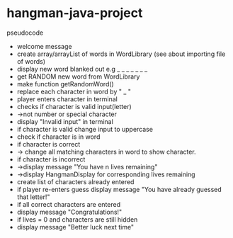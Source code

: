 # hangman-java-project
pseudocode

* welcome message   
* create array/arrayList of words in WordLibrary (see about importing file of words)
* display new word blanked out e.g _ _ _ _ _ _ _ 
* get RANDOM new word from WordLibrary
* make function getRandomWord()
* replace each character in word by " _ "
* player enters character in terminal
* checks if character is valid input(letter)
* ->not number or special character 
* display "Invalid input" in terminal
* if character is valid change input to uppercase
* check if character is in word 
* if character is correct
* -> change all matching characters in word to show character.
* if character is incorrect 
* ->display message "You have n lives remaining"
* ->display HangmanDisplay for corresponding lives remaining
* create list of characters already entered 
* if player re-enters guess display message "You have already guessed that letter!"
* if all correct characters are entered 
* display message "Congratulations!"
* if lives = 0 and characters are still hidden
* display message "Better luck next time"   

